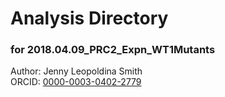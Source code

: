 # Analysis Directory 
### for 2018.04.09_PRC2_Expn_WT1Mutants
Author: Jenny Leopoldina Smith<br>
ORCID: [0000-0003-0402-2779](https://orcid.org/0000-0003-0402-2779)
<br>
